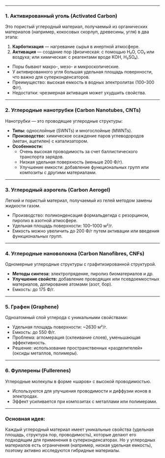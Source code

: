 
---

### 1. **Активированный уголь (Activated Carbon)**

Это пористый углеродный материал, получаемый из органических материалов (например, кокосовых скорлуп, древесины, угля) в два этапа:

1. **Карботизация** — нагревание сырья в инертной атмосфере.
2. **Активация** — создание пор (физическая: с помощью H₂O, CO₂ или воздуха; или химическая: с реагентами вроде KOH, H₂SO₄).

- Поры бывают макро-, мезо- и микроскопические.
- У активированного угля большая удельная площадь поверхности, что важно для суперконденсаторов.
- Преимущество: высокая емкость в водных электролитах (100–300 Ф/г).
- Недостатки: чрезмерная активация может ухудшить свойства.

---

### 2. **Углеродные нанотрубки (Carbon Nanotubes, CNTs)**

Нанотрубки — это проводящие углеродные структуры:

- **Типы:** однослойные (SWNTs) и многослойные (MWNTs).
- **Производство:** химическое осаждение паров углеводородов (метан, ацетилен) с катализатором.
- **Особенности:**
    - Очень высокая проводимость за счет баллистического транспорта зарядов.
    - Низкая удельная поверхность (меньше 200 Ф/г).
    - Улучшение емкости: добавление функциональных групп или композиты с другими материалами.

---

### 3. **Углеродный аэрогель (Carbon Aerogel)**

Легкий и пористый материал, получаемый из гелей методом замены жидкости газом.

- Производство: поликонденсация формальдегида с резорцином, пиролиз в азотной атмосфере.
- Удельная площадь поверхности: 100–1000 м²/г.
- Емкость можно увеличить до 200 Ф/г путем активации или введения функциональных групп.

---

### 4. **Углеродные нановолокна (Carbon Nanofibres, CNFs)**

Одномерные углеродные структуры с графитизированной структурой.

- **Методы синтеза:** электропрядение, пиролиз биоматериалов и др.
- **Улучшение свойств:** добавление проводящих или псевдоемкостных материалов, допирование атомами (азот, бор).
- Емкость: до 175 Ф/г.

---

### 5. **Графен (Graphene)**

Одноатомный слой углерода с уникальными свойствами:

- Удельная площадь поверхности: ~2630 м²/г.
- Емкость: до 550 Ф/г.
- Проблема: агломерация (склеивание слоев), уменьшающая эффективность.
- Решение: использование пространственных «разделителей» (оксиды металлов, полимеры).

---

### 6. **Фуллерены (Fullerenes)**

Углеродные молекулы в форме «шаров» с высокой проводимостью.

- Используются для улучшения проводимости и диффузии ионов в электродах.
- Эффект усиливается при композитах с металлами или полимерами.

---
### Основная идея:

Каждый углеродный материал имеет уникальные свойства (удельная площадь, структура пор, проводимость), которые делают его подходящим для применения в суперконденсаторах. Но у углеродных материалов есть ограничения (например, низкая удельная емкость), поэтому активно исследуются гибридные материалы.